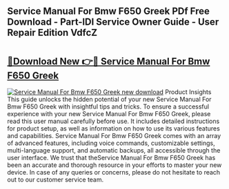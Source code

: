 ## Service Manual For Bmw F650 Greek PDf Free Download - Part-lDI Service Owner Guide - User Repair Edition VdfcZ

# <h2><a href="http://bc65171.oget.top/?id=Service+Manual+For+Bmw+F650+Greek">🔗Download New 👉🔴 Service Manual For Bmw F650 Greek</a></h2>

[![Service Manual For Bmw F650 Greek new download](https://i.imgur.com/5g1atiW.png)](http://bc65171.oget.top/?id=Service+Manual+For+Bmw+F650+Greek)
Product Insights This guide unlocks the hidden potential of your new Service Manual For Bmw F650 Greek with insightful tips and tricks. To ensure a successful experience with your new Service Manual For Bmw F650 Greek, please read this user manual carefully before use. It includes detailed instructions for product setup, as well as information on how to use its various features and capabilities. Service Manual For Bmw F650 Greek comes with an array of advanced features, including voice commands, customizable settings, multi-language support, and automatic backups, all accessible through the user interface. We trust that theService Manual For Bmw F650 Greek has been an accurate and thorough resource in your efforts to master your new device. In case of any queries or concerns, please do not hesitate to reach out to our customer service team.
